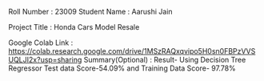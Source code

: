 Roll Number       :   23009
Student Name      :   Aarushi Jain

Project Title     :   Honda Cars Model Resale

Google Colab Link :   https://colab.research.google.com/drive/1MSzRAQxqvipo5H0sn0FBPzVVSUQLJI2x?usp=sharing
Summary(Optional) :   Result- Using Decision Tree Regressor Test data Score-54.09% and Training Data Score- 97.78%
